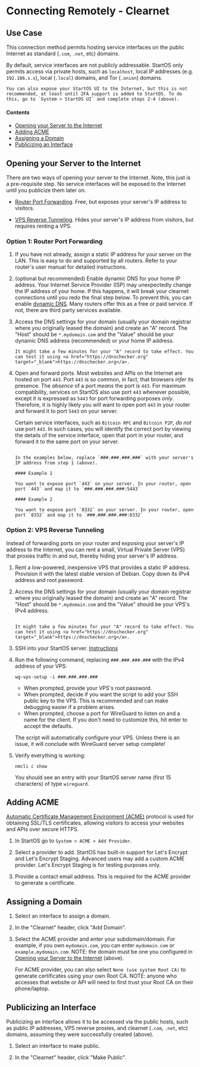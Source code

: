 # Connecting Remotely - Clearnet

## Use Case

This connection method permits hosting service interfaces on the public Internet as standard (`.com`, `.net`, etc) domains.

By default, service interfaces are not publicly addressable. StartOS only permits access via private hosts, such as `localhost`, local IP addresses (e.g. `192.186.x.x`), local (`.local`) domains, and Tor (`.onion`) domains.

```admonish warning title="Exposing StartOS UI"
You can also expose your StartOS UI to the Internet, but this is not recommended, at least until 2FA support is added to StartOS. To do this, go to `System > StartOS UI` and complete steps 2-4 (above).
```

#### Contents

- [Opening your Server to the Internet](#opening-your-server-to-the-internet)
- [Adding ACME](#adding-acme)
- [Assigning a Domain](#assigning-a-domain)
- [Publicizing an Interface](#publicizing-an-interface)

## Opening your Server to the Internet

There are two ways of opening your server to the Internet. Note, this just is a pre-requisite step. No service interfaces will be exposed to the Internet until you publicize them later on.

- [Router Port Forwarding](#option-1-router-port-forwarding). Free, but exposes your server's IP address to visitors.

- [VPS Reverse Tunneling](#option-2-vps-reverse-tunneling). Hides your server's IP address from visitors, but requires renting a VPS.

### Option 1: Router Port Forwarding

1. If you have not already, assign a static IP address for your server on the LAN. This is easy to do and supported by all routers. Refer to your router's user manual for detailed instructions.

1. (optional but recommended) Enable dynamic DNS for your home IP address. Your Internet Service Provider (ISP) may unexpectedly change the IP address of your home. If this happens, it will break your clearnet connections until you redo the final step below. To prevent this, you can enable <a href="https://en.wikipedia.org/wiki/Dynamic_DNS" target="_blank">dynamic DNS</a>. Many routers offer this as a free or paid service. If not, there are third party services available.

1. Access the DNS settings for your domain (usually your domain registrar where you originally leased the domain) and create an "A" record. The "Host" should be `*.mydomain.com` and the "Value" should be your dynamic DNS address (recommended) or your home IP address.

   ```admonish warning
   It might take a few minutes for your "A" record to take effect. You can test it using <a href="https://dnschecker.org" target="_blank">https://dnschecker.org</a>.
   ```

1. Open and forward ports. Most websites and APIs on the Internet are hosted on port `443`. Port `443` is so common, in fact, that browsers _infer_ its presence. The _absence_ of a port _means_ the port is `443`. For maximum compatibility, services on StartOS also use port `443` whenever possible, except it is expressed as `5443` for port forwarding purposes _only_. Therefore, it is highly likely you will want to open port `443` in your router and forward it to port `5443` on your server.

   Certain service interfaces, such as `Bitcoin RPC` and `Bitcoin P2P`, _do not_ use port `443`. In such cases, you will identify the correct port by viewing the details of the service interface, open that port in your router, and forward it to the same port on your server.

   ```admonish example title="Examples"

   In the examples below, replace `###.###.###.###` with your server's IP address from step 1 (above).

   #### Example 1

   You want to expose port `443` on your server. In your router, open port `443` and map it to `###.###.###.###:5443`

   #### Example 2

   You want to expose port `8332` on your server. In your router, open port `8332` and map it to `###.###.###.###:8332`
   ```

### Option 2: VPS Reverse Tunneling

Instead of forwarding ports on your router and exposing your server's IP address to the Internet, you can rent a small, Virtual Private Server (VPS) that proxies traffic in and out, thereby hiding your server's IP address.

1.  Rent a low-powered, inexpensive VPS that provides a static IP address. Provision it with the latest stable version of Debian. Copy down its IPv4 address and root password.

1.  Access the DNS settings for your domain (usually your domain registrar where you originally leased the domain) and create an "A" record. The "Host" should be `*.mydomain.com` and the "Value" should be your VPS's IPv4 address.

    ```admonish warning

    It might take a few minutes for your "A" record to take effect. You can test it using <a href="https://dnschecker.org" target="_blank">https://dnschecker.org</a>.
    ```

1.  SSH into your StartOS server. [Instructions](../../user-manual/ssh.html)

1.  Run the following command, replacing `###.###.###.###` with the IPv4 address of your VPS:

        wg-vps-setup -i ###.###.###.###

    - When prompted, provide your VPS's root password.
    - When prompted, decide if you want the script to add your SSH public key to the VPS. This is recommended and can make debugging easier if a problem arises.
    - When prompted, choose a port for WireGuard to listen on and a name for the client. If you don't need to customize this, hit enter to accept the defaults.

    The script will automatically configure your VPS. Unless there is an issue, it will conclude with WireGuard server setup complete!

1.  Verify everything is working:

        nmcli c show

    You should see an entry with your StartOS server name (first 15 characters) of type `wireguard`.

## Adding ACME

<a href="https://en.wikipedia.org/wiki/Automatic_Certificate_Management_Environment" target="_blank">Automatic Certificate Management Environment (ACME)</a> protocol is used for obtaining SSL/TLS certificates, allowing visitors to access your websites and APIs over secure HTTPS.

1. In StartOS go to `System > ACME > Add Provider`.

1. Select a provider to add. StartOS has built-in support for Let's Encrypt and Let's Encrypt Staging. Advanced users may add a custom ACME provider. Let's Encrypt Staging is for testing purposes only.

1. Provide a contact email address. This is required for the ACME provider to generate a certificate.

## Assigning a Domain

1. Select an interface to assign a domain.

1. In the "Clearnet" header, click "Add Domain".

1. Select the ACME provider and enter your subdomain/domain. For example, if you own `mydomain.com`, you can enter `mydomain.com` or `example.mydomain.com`. NOTE: the domain must be one you configured in [Opening your Server to the Internet](#opening-your-server-to-the-internet) (above).

   For ACME provider, you can also select `None (use system Root CA)` to generate certificates using your own Root CA. NOTE: anyone who accesses that website or API will need to first trust your Root CA on their phone/laptop.

## Publicizing an Interface

Publicizing an interface allows it to be accessed via the public hosts, such as public IP addresses, VPS reverse proxies, and clearnet (`.com`, `.net`, etc) domains, assuming they were successfully created (above).

1. Select an interface to make public.

1. In the "Clearnet" header, click "Make Public".
